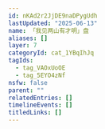 ```yaml
---
id: nKAd2r2JjDE9naDPygUdh
lastUpdated: "2025-06-13"
name: 「我见两山有才明」盘
aliases: []
layer: 7
categoryId: cat_1YBqIhJq
tagIds:
  - tag_VAOxUoOE
  - tag_5EYO4zNf
nsfw: false
parent: ""
relatedEntries: []
timelineEvents: []
titledLinks: []
---
```


